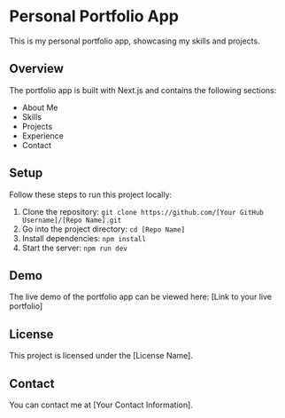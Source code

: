 # Personal Portfolio App

This is my personal portfolio app, showcasing my skills and projects.

## Overview

The portfolio app is built with Next.js and contains the following sections:

- About Me
- Skills
- Projects
- Experience
- Contact

## Setup

Follow these steps to run this project locally:

1. Clone the repository: `git clone https://github.com/[Your GitHub Username]/[Repo Name].git`
2. Go into the project directory: `cd [Repo Name]`
3. Install dependencies: `npm install`
4. Start the server: `npm run dev`

## Demo

The live demo of the portfolio app can be viewed here: [Link to your live portfolio]

## License

This project is licensed under the [License Name].

## Contact

You can contact me at [Your Contact Information].